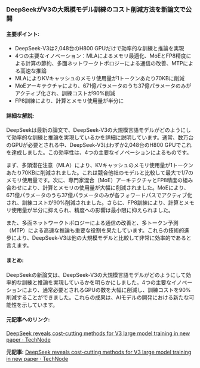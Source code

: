 ### DeepSeekがV3の大規模モデル訓練のコスト削減方法を新論文で公開

#### 主要ポイント:
- DeepSeek-V3は2,048台のH800 GPUだけで効率的な訓練と推論を実現
- 4つの主要なイノベーション：MLAによるメモリ最適化、MoEとFP8精度による計算の節約、多面ネットワークトポロジーによる通信の改善、MTPによる高速な推論
- MLAによりKVキャッシュのメモリ使用量が1トークンあたり70KBに削減
- MoEアーキテクチャにより、671億パラメータのうち37億パラメータのみがアクティブ化され、訓練コストが90%削減
- FP8訓練により、計算とメモリ使用量が半分に

#### 詳細な解説:
DeepSeekは最新の論文で、DeepSeek-V3の大規模言語モデルがどのようにして効率的な訓練と推論を実現しているかを詳細に説明しています。通常、数万台のGPUが必要とされる中、DeepSeek-V3はわずか2,048台のH800 GPUでこれを達成しました。この効率性は、4つの主要なイノベーションによるものです。

まず、多頭潜在注意（MLA）により、KVキャッシュのメモリ使用量が1トークンあたり70KBに削減されました。これは競合他社のモデルと比較して最大で1/7のメモリ使用量です。次に、専門家混合（MoE）アーキテクチャとFP8精度の組み合わせにより、計算とメモリの使用量が大幅に削減されました。MoEにより、671億パラメータのうち37億パラメータのみが各フォワードパスでアクティブ化され、訓練コストが90%削減されました。さらに、FP8訓練により、計算とメモリ使用量が半分に抑えられ、精度への影響は最小限に抑えられました。

また、多面ネットワークトポロジーによる通信の改善と、多トークン予測（MTP）による高速な推論も重要な役割を果たしています。これらの技術的進歩により、DeepSeek-V3は他の大規模モデルと比較して非常に効率的であると言えます。

#### まとめ:
DeepSeekの新論文は、DeepSeek-V3の大規模言語モデルがどのようにして効率的な訓練と推論を実現しているかを明らかにしました。4つの主要なイノベーションにより、通常必要とされるGPUの数を大幅に削減し、訓練コストを90%削減することができました。これらの成果は、AIモデルの開発における新たな可能性を示しています。

#### 元記事へのリンク:
[DeepSeek reveals cost-cutting methods for V3 large model training in new paper · TechNode](https://technode.com/2025/05/16/deepseek-reveals-cost-cutting-methods-for-v3-large-model-training-in-new-paper/)

**元記事:** [DeepSeek reveals cost-cutting methods for V3 large model training in new paper · TechNode](https://technode.com/2025/05/16/deepseek-reveals-cost-cutting-methods-for-v3-large-model-training-in-new-paper/)